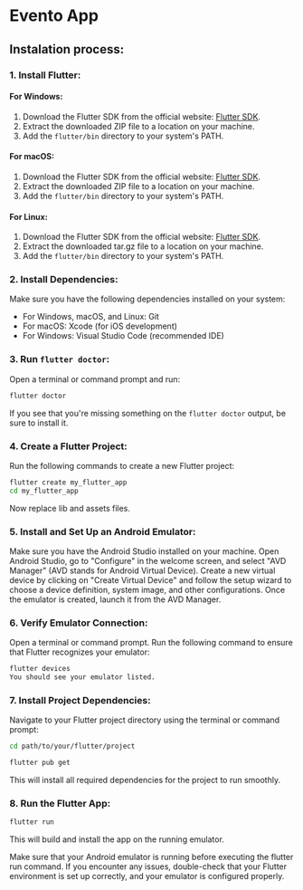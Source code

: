 # Evento App
## Instalation process:

### 1. Install Flutter:

#### For Windows:

1. Download the Flutter SDK from the official website: [Flutter SDK](https://flutter.dev/docs/get-started/install/windows).
2. Extract the downloaded ZIP file to a location on your machine.
3. Add the `flutter/bin` directory to your system's PATH.

#### For macOS:

1. Download the Flutter SDK from the official website: [Flutter SDK](https://flutter.dev/docs/get-started/install/macos).
2. Extract the downloaded ZIP file to a location on your machine.
3. Add the `flutter/bin` directory to your system's PATH.

#### For Linux:

1. Download the Flutter SDK from the official website: [Flutter SDK](https://flutter.dev/docs/get-started/install/linux).
2. Extract the downloaded tar.gz file to a location on your machine.
3. Add the `flutter/bin` directory to your system's PATH.

### 2. Install Dependencies:

Make sure you have the following dependencies installed on your system:

- For Windows, macOS, and Linux: Git
- For macOS: Xcode (for iOS development)
- For Windows: Visual Studio Code (recommended IDE)

### 3. Run `flutter doctor`:

Open a terminal or command prompt and run:

```bash
flutter doctor
```
If you see that you're missing something on the `flutter doctor` output, be sure to install it.

### 4. Create a Flutter Project:
Run the following commands to create a new Flutter project:

```bash
flutter create my_flutter_app
cd my_flutter_app
```

Now replace lib and assets files.

### 5. Install and Set Up an Android Emulator:

Make sure you have the Android Studio installed on your machine.
Open Android Studio, go to "Configure" in the welcome screen, and select "AVD Manager" (AVD stands for Android Virtual Device).
Create a new virtual device by clicking on "Create Virtual Device" and follow the setup wizard to choose a device definition, system image, and other configurations.
Once the emulator is created, launch it from the AVD Manager.

### 6. Verify Emulator Connection:

Open a terminal or command prompt.
Run the following command to ensure that Flutter recognizes your emulator:
```bash
flutter devices
You should see your emulator listed.
```

### 7. Install Project Dependencies:

Navigate to your Flutter project directory using the terminal or command prompt:

```bash
cd path/to/your/flutter/project
```

```bash
flutter pub get
```
This will install all required dependencies for the project to run smoothly.

### 8. Run the Flutter App:

```bash
flutter run
```
This will build and install the app on the running emulator.

Make sure that your Android emulator is running before executing the flutter run command. If you encounter any issues, double-check that your Flutter environment is set up correctly, and your emulator is configured properly.